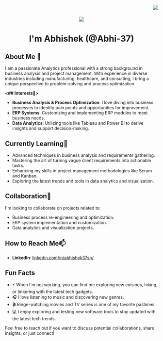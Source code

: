 <img align="right" src="https://visitor-badge.laobi.icu/badge?page_id=Abhi-37.Abhi-37" />

<h1 align="center">
    <img src="https://readme-typing-svg.herokuapp.com/?font=Righteous&size=35&center=true&vCenter=true&width=500&height=70&duration=4000&lines=Hi+There!+👋;" />
</h1>

<h1 align="center">
  I'm Abhishek (@Abhi-37)
</h1>

## About Me :sparkling_heart:
I am a passionate Analytics professional with a strong background in business analysis and project management. With experience in diverse industries including manufacturing, healthcare, and consulting, I bring a unique perspective to problem-solving and process optimization.


**<## Interests👀>**
- **Business Analysis & Process Optimization**: I love diving into business processes to identify pain points and opportunities for improvement.
- **ERP Systems**: Customizing and implementing ERP modules to meet business needs.
- **Data Analytics**: Utilizing tools like Tableau and Power BI to derive insights and support decision-making.
</Interests>

## Currently Learning🌱
- Advanced techniques in business analysis and requirements gathering.
- Mastering the art of turning vague client requirements into actionable tasks.
- Enhancing my skills in project management methodologies like Scrum and Kanban.
- Exploring the latest trends and tools in data analytics and visualization.

## Collaboration💞️
I'm looking to collaborate on projects related to:
- Business process re-engineering and optimization.
- ERP system implementation and customization.
- Data analytics and visualization projects.

## How to Reach Me📫
- **LinkedIn**: [linkedin.com/in/abhishek37sp/](https://linkedin.com/in/abhishek37sp/)

## Fun Facts
- ⚡ When I'm not working, you can find me exploring new cuisines, hiking, or tinkering with the latest tech gadgets.
- 🎧 I love listening to music and discovering new genres.
- 🎬 Binge-watching movies and TV series is one of my favorite pastimes.
- 💻 I enjoy exploring and testing new software tools to stay updated with the latest tech trends.

Feel free to reach out if you want to discuss potential collaborations, share insights, or just connect!
